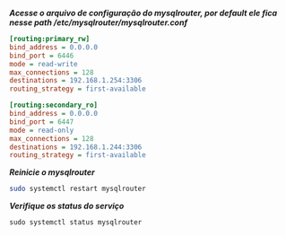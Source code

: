 ***Acesse o arquivo de configuração do mysqlrouter, por default ele fica nesse path /etc/mysqlrouter/mysqlrouter.conf***
```ini
[routing:primary_rw]
bind_address = 0.0.0.0
bind_port = 6446
mode = read-write
max_connections = 128
destinations = 192.168.1.254:3306
routing_strategy = first-available

[routing:secondary_ro]
bind_address = 0.0.0.0
bind_port = 6447
mode = read-only
max_connections = 128
destinations = 192.168.1.244:3306
routing_strategy = first-available
```

***Reinicie o mysqlrouter***
```bash
sudo systemctl restart mysqlrouter
```

***Verifique os status do serviço***
```
sudo systemctl status mysqlrouter
```
